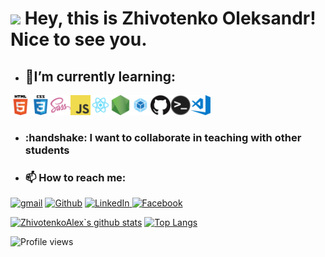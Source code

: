 <h1><img src="https://emojis.slackmojis.com/emojis/images/1531849430/4246/blob-sunglasses.gif?1531849430" width="30"/> Hey, this is Zhivotenko Oleksandr! Nice to see you.</h1>



- <h2>🌱I’m currently learning:</h2>

<img align="left" alt="HTML5" width="32px" src="https://raw.githubusercontent.com/github/explore/80688e429a7d4ef2fca1e82350fe8e3517d3494d/topics/html/html.png" />
<img align="left" alt="CSS3" width="32px" src="https://raw.githubusercontent.com/github/explore/80688e429a7d4ef2fca1e82350fe8e3517d3494d/topics/css/css.png" /> 
<img align="left" alt="Sass" width="32px" src="https://raw.githubusercontent.com/github/explore/80688e429a7d4ef2fca1e82350fe8e3517d3494d/topics/sass/sass.png" /> 
<img align="left" alt="Sass" width="32px" src="https://raw.githubusercontent.com/github/explore/80688e429a7d4ef2fca1e82350fe8e3517d3494d/topics/javascript/javascript.png" /> 
<img align="left" alt="Sass" width="32px" src="https://raw.githubusercontent.com/github/explore/80688e429a7d4ef2fca1e82350fe8e3517d3494d/topics/react/react.png" /> 
<img align="left" alt="Sass" width="32px" src="https://raw.githubusercontent.com/github/explore/80688e429a7d4ef2fca1e82350fe8e3517d3494d/topics/nodejs/nodejs.png" /> 
<img align="left" alt="Sass" width="32px" src="https://raw.githubusercontent.com/github/explore/80688e429a7d4ef2fca1e82350fe8e3517d3494d/topics/webpack/webpack.png" /> 
<img align="left" alt="GitHub" width="32px" src="https://raw.githubusercontent.com/github/explore/78df643247d429f6cc873026c0622819ad797942/topics/github/github.png" /> <img align="left" alt="Terminal" width="32px" src="https://raw.githubusercontent.com/github/explore/80688e429a7d4ef2fca1e82350fe8e3517d3494d/topics/terminal/terminal.png" />
<img alt="Visual Studio Code" width="32px" src="https://raw.githubusercontent.com/github/explore/80688e429a7d4ef2fca1e82350fe8e3517d3494d/topics/visual-studio-code/visual-studio-code.png" />

- <h3>:handshake: I want to collaborate in teaching with other students</h3>

- <h3>📫 How to reach me: </h3>


<p><a href="mailto:zhivotenko.a.s@gmail.com" target="_blank"><img alt="gmail" src="https://img.shields.io/badge/gmail-D14836?&style=for-the-badge&logo=gmail&logoColor=white" /></a> <a href="https://github.com/ZhivotenkoAlex" target="_blank"><img alt="Github" src="https://img.shields.io/badge/GitHub-%2312100E.svg?&style=for-the-badge&logo=Github&logoColor=white" /></a> <a href="https://www.linkedin.com/in/oleksandr-zhivotenko-8193a378/" target="_blank"><img alt="LinkedIn" src="https://img.shields.io/badge/linkedin-%230077B5.svg?&style=for-the-badge&logo=linkedin&logoColor=white"</a> <a href="https://www.facebook.com/profile.php?id=100004885682451" target="_blank"><img alt="Facebook" src="https://img.shields.io/badge/facebook-%231877F2.svg?&style=for-the-badge&logo=facebook&logoColor=white"</a>
</p>


[![ZhivotenkoAlex`s github stats](https://github-readme-stats.vercel.app/api?username=ZhivotenkoAlex&show_icons=true&)](https://github.com/ZhivotenkoAlex/github-readme-stats)     [![Top Langs](https://github-readme-stats.vercel.app/api/top-langs/?username=ZhivotenkoAlex&layout=compact)](https://github.com/ZhivotenkoAlex/github-readme-stats)


![Profile views](https://gpvc.arturio.dev/ZhivotenkoAlex)
